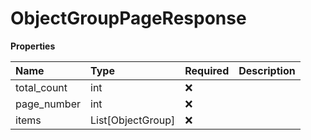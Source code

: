 # ObjectGroupPageResponse

**Properties**

| Name        | Type              | Required | Description |
| :---------- | :---------------- | :------- | :---------- |
| total_count | int               | ❌       |             |
| page_number | int               | ❌       |             |
| items       | List[ObjectGroup] | ❌       |             |

<!-- This file was generated by liblab | https://liblab.com/ -->

